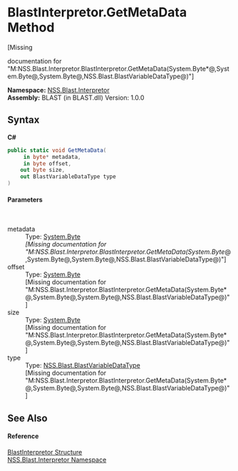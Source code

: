 # BlastInterpretor.GetMetaData Method 
 

\[Missing <summary> documentation for "M:NSS.Blast.Interpretor.BlastInterpretor.GetMetaData(System.Byte*@,System.Byte@,System.Byte@,NSS.Blast.BlastVariableDataType@)"\]

**Namespace:**&nbsp;<a href="N_NSS_Blast_Interpretor">NSS.Blast.Interpretor</a><br />**Assembly:**&nbsp;BLAST (in BLAST.dll) Version: 1.0.0

## Syntax

**C#**<br />
``` C#
public static void GetMetaData(
	 in byte* metadata,
	 in byte offset,
	out byte size,
	out BlastVariableDataType type
)
```


#### Parameters
&nbsp;<dl><dt>metadata</dt><dd>Type: <a href="https://docs.microsoft.com/dotnet/api/system.byte" target="_blank" rel="noopener noreferrer">System.Byte</a>*<br />\[Missing <param name="metadata"/> documentation for "M:NSS.Blast.Interpretor.BlastInterpretor.GetMetaData(System.Byte*@,System.Byte@,System.Byte@,NSS.Blast.BlastVariableDataType@)"\]</dd><dt>offset</dt><dd>Type: <a href="https://docs.microsoft.com/dotnet/api/system.byte" target="_blank" rel="noopener noreferrer">System.Byte</a><br />\[Missing <param name="offset"/> documentation for "M:NSS.Blast.Interpretor.BlastInterpretor.GetMetaData(System.Byte*@,System.Byte@,System.Byte@,NSS.Blast.BlastVariableDataType@)"\]</dd><dt>size</dt><dd>Type: <a href="https://docs.microsoft.com/dotnet/api/system.byte" target="_blank" rel="noopener noreferrer">System.Byte</a><br />\[Missing <param name="size"/> documentation for "M:NSS.Blast.Interpretor.BlastInterpretor.GetMetaData(System.Byte*@,System.Byte@,System.Byte@,NSS.Blast.BlastVariableDataType@)"\]</dd><dt>type</dt><dd>Type: <a href="T_NSS_Blast_BlastVariableDataType">NSS.Blast.BlastVariableDataType</a><br />\[Missing <param name="type"/> documentation for "M:NSS.Blast.Interpretor.BlastInterpretor.GetMetaData(System.Byte*@,System.Byte@,System.Byte@,NSS.Blast.BlastVariableDataType@)"\]</dd></dl>

## See Also


#### Reference
<a href="T_NSS_Blast_Interpretor_BlastInterpretor">BlastInterpretor Structure</a><br /><a href="N_NSS_Blast_Interpretor">NSS.Blast.Interpretor Namespace</a><br />
